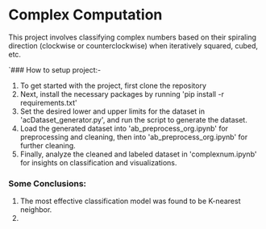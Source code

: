 # Complex Computation
This project involves classifying complex numbers based on their spiraling direction
(clockwise or counterclockwise) when iteratively squared, cubed, etc.
</br>

`### How to setup project:-
1. To get started with the project, first clone the repository
2. Next, install the necessary packages by running 'pip install -r requirements.txt'
3. Set the desired lower and upper limits for the dataset in 'acDataset_generator.py',
   and run the script to generate the dataset.
4. Load the generated dataset into 'ab_preprocess_org.ipynb' for preprocessing and cleaning, 
   then into 'ab_preprocess_org.ipynb' for further cleaning.
5. Finally, analyze the cleaned and labeled dataset in 'complexnum.ipynb' for 
   insights on classification and visualizations.


### Some Conclusions:
1. The most effective classification model was found to be K-nearest neighbor.
2. 